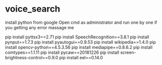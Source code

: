 # voice_search
 install python from google
 Open cmd as administrator and run one by one
 if you getting any error massage me

pip install pyttsx3==2.71
pip install SpeechRecognition==3.8.1
pip install pynput==1.7.3
pip install pyautogui==0.9.53
pip install wikipedia==1.4.0
pip install opencv-python==4.5.3.56
pip install mediapipe==0.8.6.2
pip install comtypes==1.1.11
pip install pycaw==20181226
pip install screen-brightness-control==0.9.0
pip install eel==0.14.0
